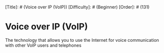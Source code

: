 [Title]: # (Voice over IP (VoIP))
[Difficulty]: # (Beginner)
[Order]: # (131)

# Voice over IP (VoIP)

The technology that allows you to use the Internet for voice communication with other VoIP users and telephones